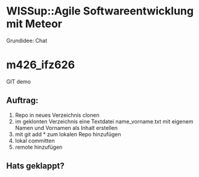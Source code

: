 # WISSup::Agile Softwareentwicklung mit Meteor

Grundidee: Chat

# m426_ifz626
GIT demo

## Auftrag: 

1. Repo in neues Verzeichnis clonen
2. im geklonten Verzeichnis eine Textdatei name_vorname.txt mit eigenem Namen und Vornamen als Inhalt erstellen
3. mit git add * zum lokalen Repo hinzufügen
4. lokal committen
5. remote hinzufügen

## Hats geklappt?


